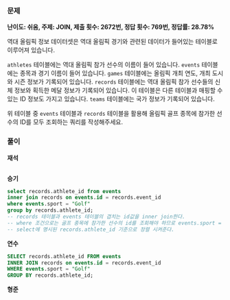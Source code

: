 ### 문제

**난이도: 쉬움, 주제: JOIN, 제출 횟수: 2672번, 정답 횟수: 769번, 정답률: 28.78%**

역대 올림픽 정보 데이터셋은 역대 올림픽 경기와 관련된 데이터가 들어있는 테이블로 이루어져 있습니다.

`athletes` 테이블에는 역대 올림픽 참가 선수의 이름이 들어 있습니다. `events` 테이블에는 종목과 경기 이름이 들어 있습니다. `games` 테이블에는 올림픽 개최 연도, 개최 도시와 시즌 정보가 기록되어 있습니다. `records` 테이블에는 역대 올림픽 참가 선수들의 신체 정보와 획득한 메달 정보가 기록되어 있습니다. 이 테이블은 다른 테이블과 매핑할 수 있는 ID 정보도 가지고 있습니다. `teams` 테이블에는 국가 정보가 기록되어 있습니다.

위 테이블 중 `events` 테이블과 `records` 테이블을 활용해 올림픽 골프 종목에 참가한 선수의 ID를 모두 조회하는 쿼리를 작성해주세요.


### 풀이

**재석**

```sql

```

**승기**

```sql
select records.athlete_id from events
inner join records on events.id = records.event_id
where events.sport = "Golf"
group by records.athlete_id;
-- records 테이블과 events 테이블의 겹치는 id값을 inner join한다.
-- where 조건으로는 골프 종목에 참가한 선수의 id를 조회해야 하므로 events.sport = "Golf" 명시해준다.
-- select에 명시된 records.athlete_id 기준으로 정렬 시켜준다.
```

**연수**

```sql
SELECT records.athlete_id FROM events
INNER JOIN records on events.id = records.event_id
WHERE events.sport = "Golf"
GROUP BY records.athlete_id;
```

**형준**
```sql

```
